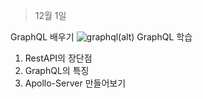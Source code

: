 >12월 1일

GraphQL 배우기
![graphql(alt)](https://www.ibm.com/content/dam/adobe-cms/instana/media_logo/GraphQL-Java.png/_jcr_content/renditions/cq5dam.web.1280.1280.png)
GraphQL 학습
1) RestAPI의 장단점
2) GraphQL의 특징
3) Apollo-Server 만들어보기